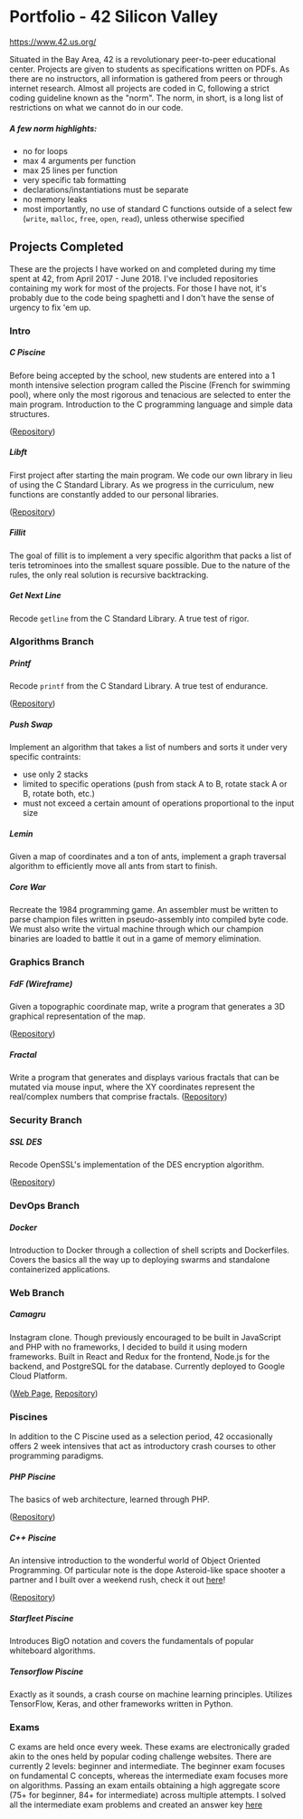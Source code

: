 # Portfolio - 42 Silicon Valley
https://www.42.us.org/

Situated in the Bay Area, 42 is a revolutionary peer-to-peer educational center. Projects are given to students as specifications written on PDFs. As there are no instructors, all information is gathered from peers or through internet research. Almost all projects are coded in C, following a strict coding guideline known as the "norm". The norm, in short, is a long list of restrictions on what we cannot do in our code.

##### A few norm highlights:
- no for loops
- max 4 arguments per function
- max 25 lines per function
- very specific tab formatting
- declarations/instantiations must be separate
- no memory leaks
- most importantly, no use of standard C functions outside of a select few (`write`, `malloc`, `free`, `open`, `read`), unless otherwise specified

## Projects Completed
These are the projects I have worked on and completed during my time spent at 42, from April 2017 - June 2018. I've included repositories containing my work for most of the projects. For those I have not, it's probably due to the code being spaghetti and I don't have the sense of urgency to fix 'em up.

### Intro

##### C Piscine
Before being accepted by the school, new students are entered into a 1 month intensive selection program called the Piscine (French for swimming pool), where only the most rigorous and tenacious are selected to enter the main program. Introduction to the C programming language and simple data structures.

([Repository](https://github.com/kraxx/42_C_Piscine))

##### Libft
First project after starting the main program. We code our own library in lieu of using the C Standard Library. As we progress in the curriculum, new functions are constantly added to our personal libraries.

([Repository](https://github.com/kraxx/42_libft))

##### Fillit
The goal of fillit is to implement a very specific algorithm that packs a list of teris tetrominoes into the smallest square possible. Due to the nature of the rules, the only real solution is recursive backtracking.

##### Get Next Line
Recode `getline` from the C Standard Library. A true test of rigor.

### Algorithms Branch

##### Printf
Recode `printf` from the C Standard Library. A true test of endurance.

([Repository](https://github.com/kraxx/42_ft_printf))

##### Push Swap
Implement an algorithm that takes a list of numbers and sorts it under very specific contraints:
- use only 2 stacks
- limited to specific operations (push from stack A to B, rotate stack A or B, rotate both, etc.)
- must not exceed a certain amount of operations proportional to the input size

##### Lemin
Given a map of coordinates and a ton of ants, implement a graph traversal algorithm to efficiently move all ants from start to finish.

##### Core War
Recreate the 1984 programming game. An assembler must be written to parse champion files written in pseudo-assembly into compiled byte code. We must also write the virtual machine through which our champion binaries are loaded to battle it out in a game of memory elimination.

### Graphics Branch
##### FdF (Wireframe)
Given a topographic coordinate map, write a program that generates a 3D graphical representation of the map.

([Repository](https://github.com/kraxx/42_FdF))

##### Fractal
Write a program that generates and displays various fractals that can be mutated via mouse input, where the XY coordinates represent the real/complex numbers that comprise fractals.
([Repository](https://github.com/kraxx/42_fractal))

### Security Branch
##### SSL DES
Recode OpenSSL's implementation of the DES encryption algorithm.

([Repository](https://github.com/kraxx/42_ssl_des))

### DevOps Branch
##### Docker
Introduction to Docker through a collection of shell scripts and Dockerfiles. Covers the basics all the way up to deploying swarms and standalone containerized applications.

### Web Branch
##### Camagru 
Instagram clone. Though previously encouraged to be built in JavaScript and PHP with no frameworks, I decided to build it using modern frameworks. Built in React and Redux for the frontend, Node.js for the backend, and PostgreSQL for the database. Currently deployed to Google Cloud Platform.

([Web Page](https://camagru.jchow.club), [Repository](https://github.com/kraxx/Camagru))

### Piscines
In addition to the C Piscine used as a selection period, 42 occasionally offers 2 week intensives that act as introductory crash courses to other programming paradigms.

##### PHP Piscine
The basics of web architecture, learned through PHP.

([Repository](https://github.com/kraxx/42_PHP_Piscine))

##### C++ Piscine
An intensive introduction to the wonderful world of Object Oriented Programming.
Of particular note is the dope Asteroid-like space shooter a partner and I built over a weekend rush, check it out [here](https://github.com/kraxx/42_CPP_Piscine/tree/master/rush00)!

([Repository](https://github.com/kraxx/42_CPP_Piscine))

##### Starfleet Piscine
Introduces BigO notation and covers the fundamentals of popular whiteboard algorithms.

##### Tensorflow Piscine
Exactly as it sounds, a crash course on machine learning principles. Utilizes TensorFlow, Keras, and other frameworks written in Python.

### Exams
C exams are held once every week. These exams are electronically graded akin to the ones held by popular coding challenge websites. There are currently 2 levels: beginner and intermediate. The beginner exam focuses on fundamental C concepts, whereas the intermediate exam focuses more on algorithms. Passing an exam entails obtaining a high aggregate score (75+ for beginner, 84+ for intermediate) across multiple attempts.
I solved all the intermediate exam problems and created an answer key [here](https://github.com/kraxx/42_C_Exam_Intermediate)
